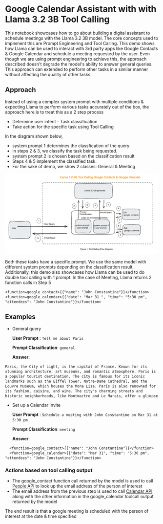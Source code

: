 # Google Calendar Assistant with with Llama 3.2 3B Tool Calling

This notebook showcases how to go about building a digital assistant to schedule meetings with the Llama 3.2 3B model. The core concepts used to implement this are Prompt Engineering and Tool Calling. This demo shows how Llama can be used to interact with 3rd party apps like Google Contacts & Google Calendar and schedule a meeting requested by the user. Even though we are using prompt engineering to achieve this, the approach described doesn't degrade the model's ability to answer general queries. This approach can extended to perform other tasks in a similar manner without affecting the quality of other tasks


## Approach

Instead of using a complex system prompt with multiple conditions & expecting Llama to perform various tasks accurately out of the box, the approach here is to treat this as a 2 step process
- Determine user intent - Task classification
- Take action for the specific task using Tool Calling



In the diagram shown below,
- system prompt 1 determines the classfication of the query
- In steps 2 & 3, we classify the task being requested.
- system prompt 2 is chosen based on the classification result
- Steps 4 & 5 implement the classified task.
- For the sake of demo, we show 2 classes: General & Meeting

![Tool Calling Flow Diagram](./assets/flow_diagram.png)

Both these tasks have a specific prompt. We use the same model with different system prompts depending on the classification result.
Additionally, this demo also showcases how Llama can be used to do double tool calling with 1 prompt. In the case of Meeting, Llama returns 2 function calls in Step 5
```
<function=google_contact>{{"name": "John Constantine"}}</function>
<function=google_calendar>{{"date": "Mar 31 ", "time": "5:30 pm", "attendees": "John Constantine"}}</function>
```

## Examples

- General query

  **User Prompt** : `Tell me about Paris`

  **Prompt Classification**: `general`

  **Answer**: 
```
Paris, the City of Light, is the capital of France. Known for its stunning architecture, art museums, and romantic atmosphere, Paris is a popular tourist destination. The city is famous for its iconic landmarks such as the Eiffel Tower, Notre-Dame Cathedral, and the Louvre Museum, which houses the Mona Lisa. Paris is also renowned for its fashion, cuisine, and wine. The city's charming streets and historic neighborhoods, like Montmartre and Le Marais, offer a glimpse
```

- Set up a Calendar Invite

  **User Prompt** : `Schedule a meeting with John Constantine on Mar 31 at 5:30 pm`

  **Prompt Classification**: `meeting`

  **Answer**: 
```
  <function=google_contact>{{"name": "John Constantine"}}</function>
  <function=google_calendar>{{"date": "Mar 31", "time": "5:30 pm", "attendees": "John Constantine"}}</function>
```

### Actions based on tool calling output
- The google_contact function call returned by the model is used to call [People API](https://developers.google.com/people) to look up the email address of the person of interest
- The email address from the previous step is used to call [Calendar API](https://developers.google.com/calendar) along with the other information in the google_calendar toolcall output returned by the model 

The end result is that a google meeting is scheduled with the person of interest at the date & time specified

